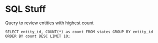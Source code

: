 # SQL Stuff

Query to review entities with highest count

    SELECT entity_id, COUNT(*) as count FROM states GROUP BY entity_id ORDER BY count DESC LIMIT 10;
    
